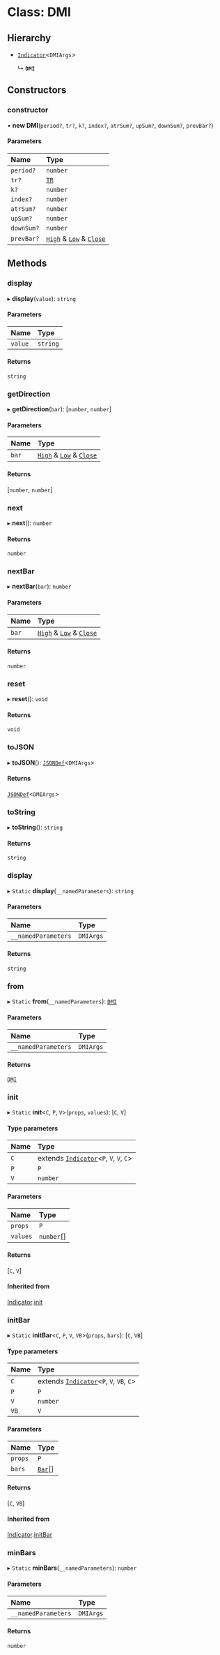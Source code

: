 # Class: DMI

## Hierarchy

- [`Indicator`](Indicator.md)<`DMIArgs`\>

  ↳ **`DMI`**

## Constructors

### constructor

• **new DMI**(`period?`, `tr?`, `k?`, `index?`, `atrSum?`, `upSum?`, `downSum?`, `prevBar?`)

#### Parameters

| Name       | Type                                                                                                |
| :--------- | :-------------------------------------------------------------------------------------------------- |
| `period?`  | `number`                                                                                            |
| `tr?`      | [`TR`](TR.md)                                                                                       |
| `k?`       | `number`                                                                                            |
| `index?`   | `number`                                                                                            |
| `atrSum?`  | `number`                                                                                            |
| `upSum?`   | `number`                                                                                            |
| `downSum?` | `number`                                                                                            |
| `prevBar?` | [`High`](../interfaces/High.md) & [`Low`](../interfaces/Low.md) & [`Close`](../interfaces/Close.md) |

## Methods

### display

▸ **display**(`value`): `string`

#### Parameters

| Name    | Type     |
| :------ | :------- |
| `value` | `string` |

#### Returns

`string`

### getDirection

▸ **getDirection**(`bar`): [`number`, `number`]

#### Parameters

| Name  | Type                                                                                                |
| :---- | :-------------------------------------------------------------------------------------------------- |
| `bar` | [`High`](../interfaces/High.md) & [`Low`](../interfaces/Low.md) & [`Close`](../interfaces/Close.md) |

#### Returns

[`number`, `number`]

### next

▸ **next**(): `number`

#### Returns

`number`

### nextBar

▸ **nextBar**(`bar`): `number`

#### Parameters

| Name  | Type                                                                                                |
| :---- | :-------------------------------------------------------------------------------------------------- |
| `bar` | [`High`](../interfaces/High.md) & [`Low`](../interfaces/Low.md) & [`Close`](../interfaces/Close.md) |

#### Returns

`number`

### reset

▸ **reset**(): `void`

#### Returns

`void`

### toJSON

▸ **toJSON**(): [`JSONDef`](../modules.md#jsondef)<`DMIArgs`\>

#### Returns

[`JSONDef`](../modules.md#jsondef)<`DMIArgs`\>

### toString

▸ **toString**(): `string`

#### Returns

`string`

### display

▸ `Static` **display**(`__namedParameters`): `string`

#### Parameters

| Name                | Type      |
| :------------------ | :-------- |
| `__namedParameters` | `DMIArgs` |

#### Returns

`string`

### from

▸ `Static` **from**(`__namedParameters`): [`DMI`](DMI.md)

#### Parameters

| Name                | Type      |
| :------------------ | :-------- |
| `__namedParameters` | `DMIArgs` |

#### Returns

[`DMI`](DMI.md)

### init

▸ `Static` **init**<`C`, `P`, `V`\>(`props`, `values`): [`C`, `V`]

#### Type parameters

| Name | Type                                                     |
| :--- | :------------------------------------------------------- |
| `C`  | extends [`Indicator`](Indicator.md)<`P`, `V`, `V`, `C`\> |
| `P`  | `P`                                                      |
| `V`  | `number`                                                 |

#### Parameters

| Name     | Type       |
| :------- | :--------- |
| `props`  | `P`        |
| `values` | `number`[] |

#### Returns

[`C`, `V`]

#### Inherited from

[Indicator](Indicator.md).[init](Indicator.md#init)

### initBar

▸ `Static` **initBar**<`C`, `P`, `V`, `VB`\>(`props`, `bars`): [`C`, `VB`]

#### Type parameters

| Name | Type                                                      |
| :--- | :-------------------------------------------------------- |
| `C`  | extends [`Indicator`](Indicator.md)<`P`, `V`, `VB`, `C`\> |
| `P`  | `P`                                                       |
| `V`  | `number`                                                  |
| `VB` | `V`                                                       |

#### Parameters

| Name    | Type                         |
| :------ | :--------------------------- |
| `props` | `P`                          |
| `bars`  | [`Bar`](../modules.md#bar)[] |

#### Returns

[`C`, `VB`]

#### Inherited from

[Indicator](Indicator.md).[initBar](Indicator.md#initbar)

### minBars

▸ `Static` **minBars**(`__namedParameters`): `number`

#### Parameters

| Name                | Type      |
| :------------------ | :-------- |
| `__namedParameters` | `DMIArgs` |

#### Returns

`number`
